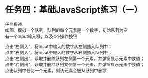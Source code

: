 # 任务四：基础JavaScript练习（一）  

任务描述  
如图，模拟一个队列，队列的每个元素是一个数字，初始队列为空  
有一个input输入框，以及4个操作按钮  

点击"左侧入"，将input中输入的数字从左侧插入队列中；  
点击"右侧入"，将input中输入的数字从右侧插入队列中；  
点击"左侧出"，读取并删除队列左侧第一个元素，并弹窗显示元素中数值；  
点击"右侧出"，读取并删除队列又侧第一个元素，并弹窗显示元素中数值；  
点击队列中任何一个元素，则该元素会被从队列中删除  
